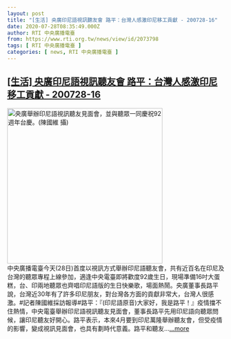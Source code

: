 ```yaml
---
layout: post
title: "[生活] 央廣印尼語視訊聽友會 路平：台灣人感激印尼移工貢獻 - 200728-16"
date: 2020-07-28T08:35:49.000Z
author: RTI 中央廣播電臺
from: https://www.rti.org.tw/news/view/id/2073798
tags: [ RTI 中央廣播電臺 ]
categories: [ news, RTI 中央廣播電臺 ]
---
```

<!--1595925349000-->
[[生活] 央廣印尼語視訊聽友會 路平：台灣人感激印尼移工貢獻 - 200728-16](https://www.rti.org.tw/news/view/id/2073798)
------

<div>
<img src="https://static.rti.org.tw/assets/thumbnails/2020/07/28/034414ecbddb2560437238ec49f44af1.jpg" width="360" alt="央廣舉辦印尼語視訊聽友見面會，並與聽眾一同慶祝92週年台慶。(陳國維 攝)" title="央廣舉辦印尼語視訊聽友見面會，並與聽眾一同慶祝92週年台慶。(陳國維 攝)"><br>中央廣播電臺今天(28日)首度以視訊方式舉辦印尼語聽友會，共有近百名在印尼及台灣的聽眾專程上線參加，適逢中央電臺即將歡度92歲生日，現場準備16吋大蛋糕，台、印兩地聽眾也齊唱印尼語版的生日快樂歌，場面熱鬧。央廣董事長路平說，台灣近30年有了許多印尼朋友，對台灣各方面的貢獻非常大，台灣人很感激。#記者陳國維採訪報導#路平：『(印尼語原音)大家好，我是路平！』疫情擋不住熱情，中央電臺舉辦印尼語視訊聽友見面會，董事長路平先用印尼語向聽眾問候，讓印尼聽友好開心。路平表示，本來4月要到印尼萬隆舉辦聽友會，但受疫情的影響，變成視訊見面會，也具有劃時代意義。路平和聽友...<a target="_blank" href="https://www.rti.org.tw/news/view/id/2073798">...more</a>
</div>
